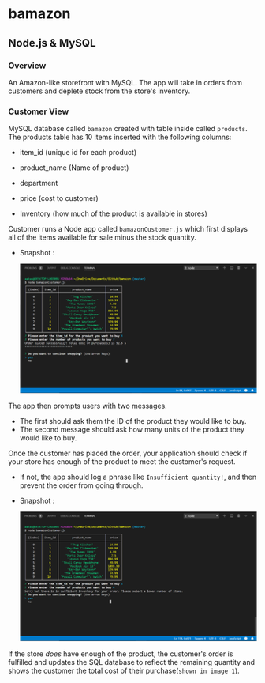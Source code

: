 # bamazon

## Node.js & MySQL

### Overview

An Amazon-like storefront with MySQL. The app will take in orders from customers and deplete stock from the store's inventory.

###  Customer View

MySQL database called `bamazon` created with table inside called `products`. The products table has 10 items inserted with the following columns:

* item_id (unique id for each product)

* product_name (Name of product)

* department

* price (cost to customer)

* Inventory (how much of the product is available in stores)

Customer runs a Node app called `bamazonCustomer.js` which first displays all of the items available for sale minus the stock quantity. 

* Snapshot :

    ![Pic1](https://github.com/ahp336/bamazon/blob/master/images/bamazonCustomer1.PNG)

The app then prompts users with two messages.

* The first should ask them the ID of the product they would like to buy.
* The second message should ask how many units of the product they would like to buy.

Once the customer has placed the order, your application should check if your store has enough of the product to meet the customer's request.

* If not, the app should log a phrase like `Insufficient quantity!`, and then prevent the order from going through.

* Snapshot :

    ![Pic1](https://github.com/ahp336/bamazon/blob/master/images/bamazonCustomer2.PNG)

If the store _does_ have enough of the product, the customer's order is fulfilled and updates the SQL database to reflect the remaining quantity and shows the customer the total cost of their purchase(`shown in image 1`).
